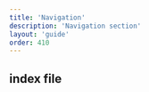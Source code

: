 ```yaml
---
title: 'Navigation'
description: 'Navigation section'
layout: 'guide'
order: 410
---
```


## index file
